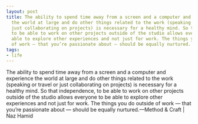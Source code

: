 ```yaml
---
layout: post
title: The ability to spend time away from a screen and a computer and experience
  the world at large and do other things related to the work (speaking or travel or
  just collaborating on projects) is necessary for a healthy mind. So that independence,
  to be able to work on other projects outside of the studio allows everyone to be
  able to explore other experiences and not just for work. The things you do outside
  of work — that you’re passionate about — should be equally nurtured.
tags:
- life
---
```

The ability to spend time away from a screen and a computer and experience the world at large and do other things related to the work (speaking or travel or just collaborating on projects) is necessary for a healthy mind. So that independence, to be able to work on other projects outside of the studio allows everyone to be able to explore other experiences and not just for work. The things you do outside of work — that you’re passionate about — should be equally nurtured.—Method & Craft | Naz Hamid
